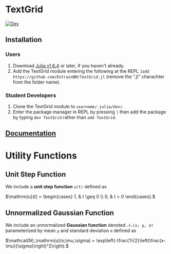 # TextGrid

[![Dev](https://img.shields.io/badge/docs-dev-blue.svg)](https://entrainnm.github.io/TextGrid.jl/dev/)


## Installation

### Users
1) Download [Julia v1.6.4](https://julialang.org/downloads/#long_term_support_release) or later, if you haven't already.
1) Add the TextGrid module entering the following at the REPL `]add https://github.com/EntrainNM/TextGrid.jl` (remove the ".jl" charachter from the folder name).

### Student Developers
1) Clone the TextGrid module to `username/.julia/dev/`.
2) Enter the package manager in REPL by pressing `]`  then add the package by typing `dev TextGrid` rather than `add TextGrid`.

## [Documentation](https://entrainnm.github.io/TextGrid.jl/dev/)



# Utility Functions

## Unit Step Function

We include a **unit step function** `u(t)` defined as

$\mathrm{u}(t) = \begin{cases}
        1, &   t \geq 0 \\
        0, &   t < 0       
        \end{cases}.$

## Unnormalized Gaussian Function

We include an unnormalized **Gaussian function** denoted `𝒩ᵤ(x; μ, σ)` parameterized by mean `μ` and standard deviation `σ` defined as


$\mathcal{N}_\mathrm{u}(x;\mu,\sigma) = \exp\left(-\frac{1}{2}\left(\frac{x-\mu}{\sigma}\right)^2\right).$
